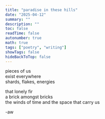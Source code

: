 ```yaml
---
title: "paradise in these hills"
date: "2025-04-12"
summary: ""
description: ""
toc: false
readTime: false
autonumber: true
math: true
tags: ["poetry", "writing"]
showTags: false
hideBackToTop: false
---
```


pieces of us  
exist everywhere  
shards, flakes, energies  

that lonely fir  
a brick amongst bricks  
the winds of time and the space that carry us   

-aw